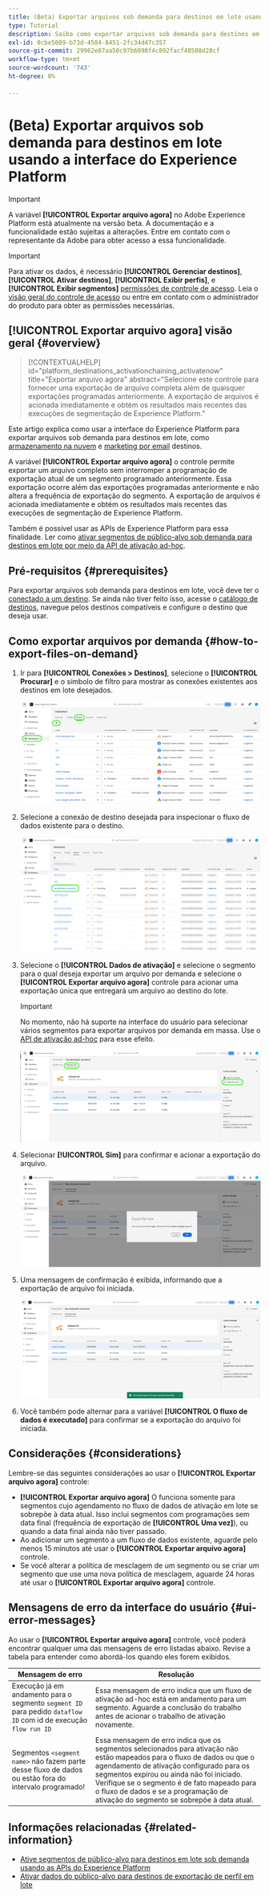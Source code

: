 ```yaml
---
title: (Beta) Exportar arquivos sob demanda para destinos em lote usando a interface do Experience Platform
type: Tutorial
description: Saiba como exportar arquivos sob demanda para destinos em lote usando a interface do usuário do Experience Platform.
exl-id: 0cbe5089-b73d-4584-8451-2fc34d47c357
source-git-commit: 29962e07aa50c97b6098f4c892facf48508d28cf
workflow-type: tm+mt
source-wordcount: '743'
ht-degree: 0%

---
```


# (Beta) Exportar arquivos sob demanda para destinos em lote usando a interface do Experience Platform

>[!IMPORTANT]
>
>A variável **[!UICONTROL Exportar arquivo agora]** no Adobe Experience Platform está atualmente na versão beta. A documentação e a funcionalidade estão sujeitas a alterações.
>Entre em contato com o representante da Adobe para obter acesso a essa funcionalidade.

>[!IMPORTANT]
> 
>Para ativar os dados, é necessário **[!UICONTROL Gerenciar destinos]**, **[!UICONTROL Ativar destinos]**, **[!UICONTROL Exibir perfis]**, e **[!UICONTROL Exibir segmentos]** [permissões de controle de acesso](/help/access-control/home.md#permissions). Leia o [visão geral do controle de acesso](/help/access-control/ui/overview.md) ou entre em contato com o administrador do produto para obter as permissões necessárias.

## **[!UICONTROL Exportar arquivo agora]** visão geral {#overview}

>[!CONTEXTUALHELP]
>id="platform_destinations_activationchaining_activatenow"
>title="Exportar arquivo agora"
>abstract="Selecione este controle para fornecer uma exportação de arquivo completa além de quaisquer exportações programadas anteriormente. A exportação de arquivos é acionada imediatamente e obtém os resultados mais recentes das execuções de segmentação de Experience Platform."

Este artigo explica como usar a interface do Experience Platform para exportar arquivos sob demanda para destinos em lote, como [armazenamento na nuvem](/help/destinations/catalog/cloud-storage/overview.md) e [marketing por email](/help/destinations/catalog/email-marketing/overview.md) destinos.

A variável **[!UICONTROL Exportar arquivo agora]** o controle permite exportar um arquivo completo sem interromper a programação de exportação atual de um segmento programado anteriormente. Essa exportação ocorre além das exportações programadas anteriormente e não altera a frequência de exportação do segmento. A exportação de arquivos é acionada imediatamente e obtém os resultados mais recentes das execuções de segmentação de Experience Platform.

Também é possível usar as APIs de Experience Platform para essa finalidade. Ler como [ativar segmentos de público-alvo sob demanda para destinos em lote por meio da API de ativação ad-hoc](/help/destinations/api/ad-hoc-activation-api.md).

## Pré-requisitos {#prerequisites}

Para exportar arquivos sob demanda para destinos em lote, você deve ter o [conectado a um destino](./connect-destination.md). Se ainda não tiver feito isso, acesse o [catálogo de destinos](../catalog/overview.md), navegue pelos destinos compatíveis e configure o destino que deseja usar.

## Como exportar arquivos por demanda {#how-to-export-files-on-demand}

1. Ir para **[!UICONTROL Conexões > Destinos]**, selecione o **[!UICONTROL Procurar]** e o símbolo de filtro para mostrar as conexões existentes aos destinos em lote desejados.

   ![Imagem que destaca como acessar a guia de navegação e filtrar fluxos de dados existentes.](../assets/ui/activate-on-demand/browse-tab.png)

2. Selecione a conexão de destino desejada para inspecionar o fluxo de dados existente para o destino.

   ![Imagem destacando um fluxo de dados filtrado.](../assets/ui/activate-on-demand/filtered-dataflow.png)

3. Selecione o **[!UICONTROL Dados de ativação]** e selecione o segmento para o qual deseja exportar um arquivo por demanda e selecione o **[!UICONTROL Exportar arquivo agora]** controle para acionar uma exportação única que entregará um arquivo ao destino do lote.

   >[!IMPORTANT]
   >
   >No momento, não há suporte na interface do usuário para selecionar vários segmentos para exportar arquivos por demanda em massa. Use o [API de ativação ad-hoc](/help/destinations/api/ad-hoc-activation-api.md) para esse efeito.

   ![Imagem destacando o botão Exportar arquivo agora.](../assets/ui/activate-on-demand/activate-segment-on-demand.png)

4. Selecionar **[!UICONTROL Sim]** para confirmar e acionar a exportação do arquivo.

   ![Imagem mostrando a caixa de diálogo de confirmação Exportar arquivo agora.](../assets/ui/activate-on-demand/confirm-activation.png)

5. Uma mensagem de confirmação é exibida, informando que a exportação de arquivo foi iniciada.

   ![Imagem mostrando a confirmação de ativação ad-hoc bem-sucedida.](../assets/ui/activate-on-demand/ad-hoc-success.png)

6. Você também pode alternar para a variável **[!UICONTROL O fluxo de dados é executado]** para confirmar se a exportação do arquivo foi iniciada.

## Considerações {#considerations}

Lembre-se das seguintes considerações ao usar o **[!UICONTROL Exportar arquivo agora]** controle:

* **[!UICONTROL Exportar arquivo agora]** O funciona somente para segmentos cujo agendamento no fluxo de dados de ativação em lote se sobrepõe à data atual. Isso inclui segmentos com programações sem data final (frequência de exportação de **[!UICONTROL Uma vez]**), ou quando a data final ainda não tiver passado.
* Ao adicionar um segmento a um fluxo de dados existente, aguarde pelo menos 15 minutos até usar o **[!UICONTROL Exportar arquivo agora]** controle.
* Se você alterar a política de mesclagem de um segmento ou se criar um segmento que use uma nova política de mesclagem, aguarde 24 horas até usar o **[!UICONTROL Exportar arquivo agora]** controle.

## Mensagens de erro da interface do usuário {#ui-error-messages}

Ao usar o **[!UICONTROL Exportar arquivo agora]** controle, você poderá encontrar qualquer uma das mensagens de erro listadas abaixo. Revise a tabela para entender como abordá-los quando eles forem exibidos.

| Mensagem de erro | Resolução |
|---------|----------|
| Execução já em andamento para o segmento `segment ID` para pedido `dataflow ID` com id de execução `flow run ID` | Essa mensagem de erro indica que um fluxo de ativação ad-hoc está em andamento para um segmento. Aguarde a conclusão do trabalho antes de acionar o trabalho de ativação novamente. |
| Segmentos `<segment name>` não fazem parte desse fluxo de dados ou estão fora do intervalo programado! | Essa mensagem de erro indica que os segmentos selecionados para ativação não estão mapeados para o fluxo de dados ou que o agendamento de ativação configurado para os segmentos expirou ou ainda não foi iniciado. Verifique se o segmento é de fato mapeado para o fluxo de dados e se a programação de ativação do segmento se sobrepõe à data atual. |

## Informações relacionadas {#related-information}

* [Ative segmentos de público-alvo para destinos em lote sob demanda usando as APIs do Experience Platform](/help/destinations/api/ad-hoc-activation-api.md)
* [Ativar dados do público-alvo para destinos de exportação de perfil em lote](/help/destinations/ui/activate-batch-profile-destinations.md)
